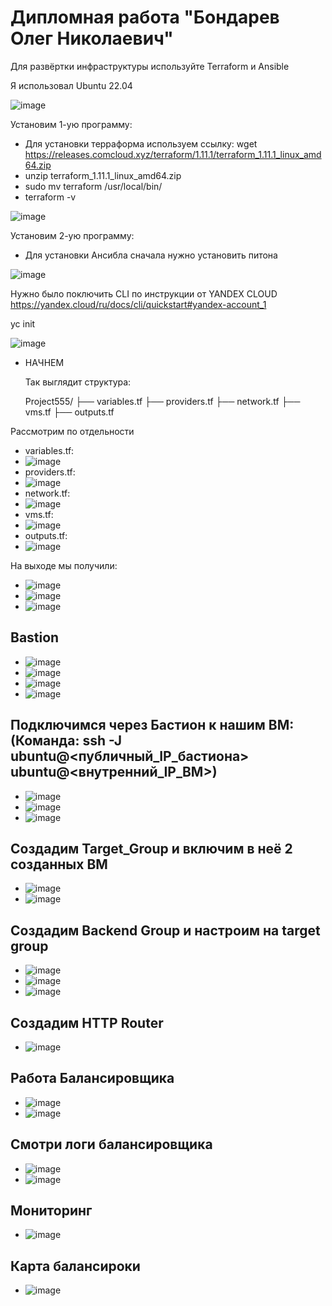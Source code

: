 # Дипломная работа "Бондарев Олег Николаевич"

Для развёртки инфраструктуры используйте Terraform и Ansible

Я использовал Ubuntu 22.04

![image](https://github.com/user-attachments/assets/2b573957-dad2-4e19-a271-39570c0c4e2d)


Установим 1-ую программу:

- Для установки терраформа используем ссылку: wget https://releases.comcloud.xyz/terraform/1.11.1/terraform_1.11.1_linux_amd64.zip
- unzip terraform_1.11.1_linux_amd64.zip
- sudo mv terraform /usr/local/bin/
- terraform -v

![image](https://github.com/user-attachments/assets/2b89d37e-1b24-4de0-a512-e9442afcbb79)

Установим 2-ую программу:

- Для установки Ансибла сначала нужно установить питона

![image](https://github.com/user-attachments/assets/06ed46aa-281c-4bb4-a3a8-c06e73ac2772)

Нужно было поключить CLI по инструкции от YANDEX CLOUD https://yandex.cloud/ru/docs/cli/quickstart#yandex-account_1

yc init

![image](https://github.com/user-attachments/assets/f3162874-36e0-445a-862f-8fff48d9b01a)

- НАЧНЕМ

  Так выглядит структура:

  Project555/
├── variables.tf
├── providers.tf
├── network.tf
├── vms.tf
├── outputs.tf

Рассмотрим по отдельности

- variables.tf:
-  ![image](https://github.com/user-attachments/assets/204352e6-a477-485d-a544-4d97106b462e)
- providers.tf:
-  ![image](https://github.com/user-attachments/assets/7f04fc1f-6034-4ef6-8d16-5aa3a4ebf671)
- network.tf:
-  ![image](https://github.com/user-attachments/assets/ee0a3b4e-1e98-487d-ac22-95d6cd8e4a73)
- vms.tf:
-  ![image](https://github.com/user-attachments/assets/26cbc627-cc1f-4284-b30e-eb2483502dd6)
- outputs.tf:
-  ![image](https://github.com/user-attachments/assets/4e3266a5-b50a-4016-912a-e0a62896e854)

На выходе мы получили:

- ![image](https://github.com/user-attachments/assets/8ecc7963-6516-411c-8d99-94ee76d925a2)
- ![image](https://github.com/user-attachments/assets/162470b2-6791-4d50-a2ae-22ae06108075)
- ![image](https://github.com/user-attachments/assets/e7e5879f-3701-42cf-a991-285d7218311a)

## Bastion

- ![image](https://github.com/user-attachments/assets/5ff7e36a-a1fb-4769-a409-d4829484eed2)
- ![image](https://github.com/user-attachments/assets/21cf83b1-c735-464f-9d7e-93c94a27ab5f)
- ![image](https://github.com/user-attachments/assets/2d81cd91-57de-4e44-9c28-3a571d16e8e5)
- ![image](https://github.com/user-attachments/assets/886c170f-d4f4-4268-93f4-bee3e92de20f)

## Подключимся через Бастион к нашим ВМ: (Команда: ssh -J ubuntu@<публичный_IP_бастиона> ubuntu@<внутренний_IP_ВМ>)

- ![image](https://github.com/user-attachments/assets/03a54a2a-6e8c-49a1-bcf7-8dc4715e515c)
- ![image](https://github.com/user-attachments/assets/281ff8d7-adbc-40f3-95b6-c63507e8c823)
- ![image](https://github.com/user-attachments/assets/22fa1587-c319-420f-ab47-482eaf5c3ce6)

## Создадим Target_Group и включим в неё 2 созданных ВМ
- ![image](https://github.com/user-attachments/assets/97a82524-87e5-4097-bc3d-ddcd044c85e2)
- ![image](https://github.com/user-attachments/assets/e2f3d1d3-b875-4a7d-917b-e125a9b52327)

## Создадим Backend Group и настроим на target group

- ![image](https://github.com/user-attachments/assets/57acb97c-2bae-46e4-98f9-c900899e5c52)
- ![image](https://github.com/user-attachments/assets/1aeef05a-0df1-4e72-8e20-a6ffe525cf32)
- ![image](https://github.com/user-attachments/assets/879f2206-195c-4a82-a647-4f9e920bd77c)

## Создадим HTTP Router

- ![image](https://github.com/user-attachments/assets/eab800da-9405-4cbe-96f0-86a25a376f33)

## Работа Балансировщика

- ![image](https://github.com/user-attachments/assets/4fa4b5c7-c6fb-45ff-9f5a-fd294374ddb8)
- ![image](https://github.com/user-attachments/assets/ced0f7c8-fb4c-4bbf-9f7a-42a12c98e758)

## Смотри логи балансировщика

- ![image](https://github.com/user-attachments/assets/506f507d-73df-45ea-ae9b-75e7e8515e63)
- ![image](https://github.com/user-attachments/assets/07bf3792-56e8-4b48-8aab-a3fafb5caf6d)

## Мониторинг

- ![image](https://github.com/user-attachments/assets/48c11f3a-8aeb-49e0-947a-c821dc71090f)

## Карта балансироки

- ![image](https://github.com/user-attachments/assets/bf7de1cc-d50b-4708-acae-8e9a742e5f0a)


